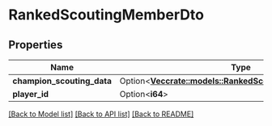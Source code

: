 # RankedScoutingMemberDto

## Properties

Name | Type | Description | Notes
------------ | ------------- | ------------- | -------------
**champion_scouting_data** | Option<[**Vec<crate::models::RankedScoutingTopChampionDto>**](RankedScoutingTopChampionDTO.md)> |  | [optional]
**player_id** | Option<**i64**> |  | [optional]

[[Back to Model list]](../README.md#documentation-for-models) [[Back to API list]](../README.md#documentation-for-api-endpoints) [[Back to README]](../README.md)


